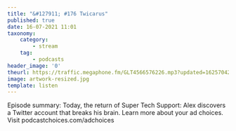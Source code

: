 ```yaml
---
title: "&#127911; #176 Twicarus"
published: true
date: 16-07-2021 11:01
taxonomy:
    category:
        - stream
    tag:
        - podcasts
header_image: '0'
theurl: https://traffic.megaphone.fm/GLT4566576226.mp3?updated=1625704224
image: artwork-resized.jpg
template: listen
--- 
```

Episode summary: Today, the return of Super Tech Support: Alex discovers a Twitter account that breaks his brain. Learn more about your ad choices. Visit podcastchoices.com/adchoices
